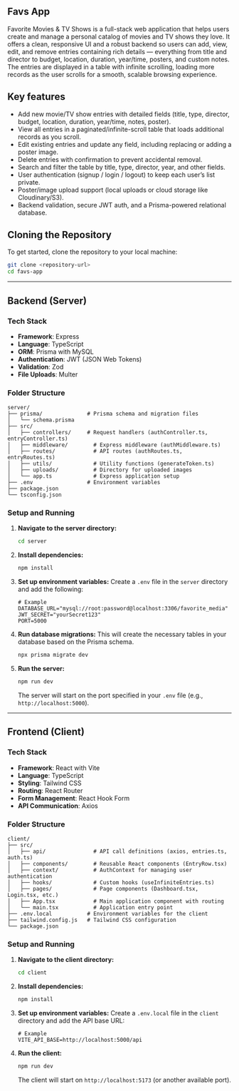 ## Favs App
Favorite Movies & TV Shows is a full-stack web application that helps users create and manage a personal catalog of movies and TV shows they love. It offers a clean, responsive UI and a robust backend so users can add, view, edit, and remove entries containing rich details — everything from title and director to budget, location, duration, year/time, posters, and custom notes. The entries are displayed in a table with infinite scrolling, loading more records as the user scrolls for a smooth, scalable browsing experience.

## Key features

- Add new movie/TV show entries with detailed fields (title, type, director, budget, location, duration, year/time, notes, poster).
- View all entries in a paginated/infinite-scroll table that loads additional records as you scroll.
- Edit existing entries and update any field, including replacing or adding a poster image.
- Delete entries with confirmation to prevent accidental removal.
- Search and filter the table by title, type, director, year, and other fields.
- User authentication (signup / login / logout) to keep each user’s list private.
- Poster/image upload support (local uploads or cloud storage like Cloudinary/S3).
- Backend validation, secure JWT auth, and a Prisma-powered relational database.

## Cloning the Repository

To get started, clone the repository to your local machine:

```bash
git clone <repository-url>
cd favs-app
```

---

## Backend (Server)

### Tech Stack
- **Framework**: Express
- **Language**: TypeScript
- **ORM**: Prisma with MySQL
- **Authentication**: JWT (JSON Web Tokens)
- **Validation**: Zod
- **File Uploads**: Multer

### Folder Structure

```
server/
├── prisma/              # Prisma schema and migration files
│   └── schema.prisma
├── src/
│   ├── controllers/     # Request handlers (authController.ts, entryController.ts)
│   ├── middleware/        # Express middleware (authMiddleware.ts)
│   ├── routes/            # API routes (authRoutes.ts, entryRoutes.ts)
│   ├── utils/             # Utility functions (generateToken.ts)
│   ├── uploads/           # Directory for uploaded images
│   └── app.ts             # Express application setup
├── .env                 # Environment variables
├── package.json
└── tsconfig.json
```

### Setup and Running

1.  **Navigate to the server directory:**
    ```bash
    cd server
    ```

2.  **Install dependencies:**
    ```bash
    npm install
    ```

3.  **Set up environment variables:**
    Create a `.env` file in the `server` directory and add the following:
    ```dotenv
    # Example
    DATABASE_URL="mysql://root:password@localhost:3306/favorite_media"
    JWT_SECRET="yourSecret123"
    PORT=5000
    ```

4.  **Run database migrations:**
    This will create the necessary tables in your database based on the Prisma schema.
    ```bash
    npx prisma migrate dev
    ```

5.  **Run the server:**
    ```bash
    npm run dev
    ```
    The server will start on the port specified in your `.env` file (e.g., `http://localhost:5000`).

---

## Frontend (Client)

### Tech Stack
- **Framework**: React with Vite
- **Language**: TypeScript
- **Styling**: Tailwind CSS
- **Routing**: React Router
- **Form Management**: React Hook Form
- **API Communication**: Axios

### Folder Structure

```
client/
├── src/
│   ├── api/               # API call definitions (axios, entries.ts, auth.ts)
│   ├── components/        # Reusable React components (EntryRow.tsx)
│   ├── context/           # AuthContext for managing user authentication
│   ├── hooks/             # Custom hooks (useInfiniteEntries.ts)
│   ├── pages/             # Page components (Dashboard.tsx, Login.tsx, etc.)
│   ├── App.tsx            # Main application component with routing
│   └── main.tsx           # Application entry point
├── .env.local           # Environment variables for the client
├── tailwind.config.js   # Tailwind CSS configuration
└── package.json
```

### Setup and Running

1.  **Navigate to the client directory:**
    ```bash
    cd client
    ```

2.  **Install dependencies:**
    ```bash
    npm install
    ```

3.  **Set up environment variables:**
    Create a `.env.local` file in the `client` directory and add the API base URL:
    ```dotenv
    # Example
    VITE_API_BASE=http://localhost:5000/api
    ```

4.  **Run the client:**
    ```bash
    npm run dev
    ```
    The client will start on `http://localhost:5173` (or another available port).
